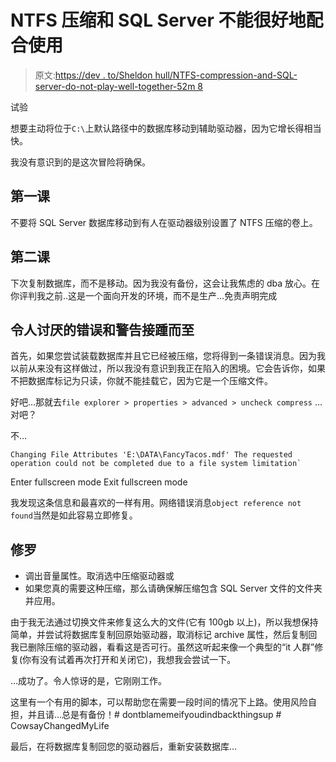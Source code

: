 # NTFS 压缩和 SQL Server 不能很好地配合使用

> 原文:[https://dev . to/Sheldon hull/NTFS-compression-and-SQL-server-do-not-play-well-together-52m 8](https://dev.to/sheldonhull/ntfs-compression-and-sql-server-do-not-play-well-together-52m8)

试验

想要主动将位于`C:\`上默认路径中的数据库移动到辅助驱动器，因为它增长得相当快。

我没有意识到的是这次冒险将确保。

## 第一课

不要将 SQL Server 数据库移动到有人在驱动器级别设置了 NTFS 压缩的卷上。

## 第二课

下次复制数据库，而不是移动。因为我没有备份，这会让我焦虑的 dba 放心。在你评判我之前..这是一个面向开发的环境，而不是生产…免责声明完成

## 令人讨厌的错误和警告接踵而至

首先，如果您尝试装载数据库并且它已经被压缩，您将得到一条错误消息。因为我以前从来没有这样做过，所以我没有意识到我正在陷入的困境。它会告诉你，如果不把数据库标记为只读，你就不能挂载它，因为它是一个压缩文件。

好吧…那就去`file explorer > properties > advanced > uncheck compress` …对吧？

不…

```
Changing File Attributes 'E:\DATA\FancyTacos.mdf' The requested operation could not be completed due to a file system limitation` 
```

Enter fullscreen mode Exit fullscreen mode

我发现这条信息和最喜欢的一样有用。网络错误消息`object reference not found`当然是如此容易立即修复。

## 修罗

*   调出音量属性。取消选中压缩驱动器或
*   如果您真的需要这种压缩，那么请确保解压缩包含 SQL Server 文件的文件夹并应用。

由于我无法通过切换文件来修复这么大的文件(它有 100gb 以上)，所以我想保持简单，并尝试将数据库复制回原始驱动器，取消标记 archive 属性，然后复制回我已删除压缩的驱动器，看看这是否可行。虽然这听起来像一个典型的“it 人群”修复(你有没有试着再次打开和关闭它)，我想我会尝试一下。

…成功了。令人惊讶的是，它刚刚工作。

这里有一个有用的脚本，可以帮助您在需要一段时间的情况下上路。使用风险自担，并且请…总是有备份！# dontblamemeifyoudindbackthingsup # CowsayChangedMyLife

最后，在将数据库复制回您的驱动器后，重新安装数据库…